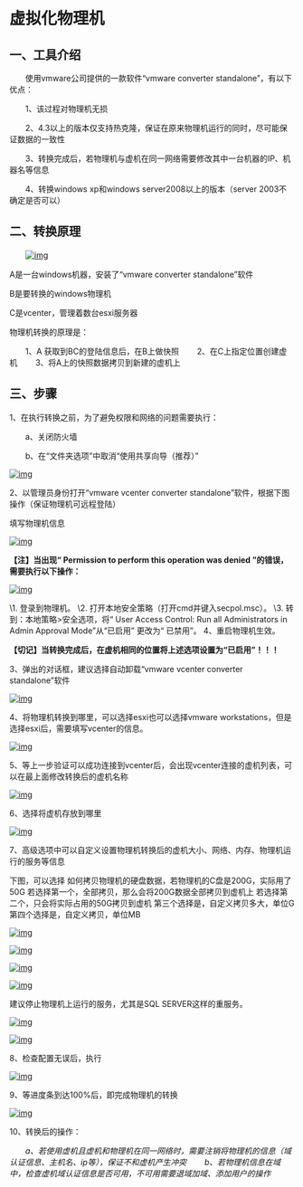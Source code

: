 # 虚拟化物理机

## 一、工具介绍

　　使用vmware公司提供的一款软件“vmware converter standalone”，有以下优点：

　　1、该过程对物理机无损

　　2、4.3以上的版本仅支持热克隆，保证在原来物理机运行的同时，尽可能保证数据的一致性

　　3、转换完成后，若物理机与虚机在同一网络需要修改其中一台机器的IP、机器名等信息

　　4、转换windows xp和windows server2008以上的版本（server 2003不确定是否可以）

## 二、转换原理

　　[![img](虚拟化物理机.assets/1489604-20190627165200680-1510240940.png)](https://img2018.cnblogs.com/blog/1489604/201906/1489604-20190627165200680-1510240940.png)

A是一台windows机器，安装了“vmware converter standalone”软件

B是要转换的windows物理机

C是vcenter，管理着数台esxi服务器

物理机转换的原理是：

　　1、A 获取到BC的登陆信息后，在B上做快照
	　　2、在C上指定位置创建虚机
	　　3、将A上的快照数据拷贝到新建的虚机上

## 三、步骤

1、在执行转换之前，为了避免权限和网络的问题需要执行：

　　a、关闭防火墙

　　b、在“文件夹选项”中取消“使用共享向导（推荐）”

[![img](虚拟化物理机.assets/1489604-20190627170920562-1663029484.png)](https://img2018.cnblogs.com/blog/1489604/201906/1489604-20190627170920562-1663029484.png)

2、以管理员身份打开“vmware vcenter converter standalone”软件，根据下图操作（保证物理机可远程登陆）

填写物理机信息

[![img](虚拟化物理机.assets/1489604-20190627171038728-494800728.png)](https://img2018.cnblogs.com/blog/1489604/201906/1489604-20190627171038728-494800728.png)

**【注】当出现“ Permission to perform this operation was denied ”的错误，需要执行以下操作：**

[![img](虚拟化物理机.assets/1489604-20190628095410963-1737848649.png)](https://img2018.cnblogs.com/blog/1489604/201906/1489604-20190628095410963-1737848649.png)

\1. 登录到物理机。
\2. 打开本地安全策略（打开cmd并键入secpol.msc）。
\3. 转到：本地策略>安全选项，将“ User Access Control: Run all Administrators in Admin Approval Mode”从“已启用” 更改为“ 已禁用”。
4、重启物理机生效。

**【切记】当转换完成后，在虚机相同的位置将上述选项设置为“已启用”！！！**

3、弹出的对话框，建议选择自动卸载“vmware vcenter converter standalone”软件

[![img](虚拟化物理机.assets/1489604-20190627171134933-1778468010.png)](https://img2018.cnblogs.com/blog/1489604/201906/1489604-20190627171134933-1778468010.png)

4、将物理机转换到哪里，可以选择esxi也可以选择vmware workstations，但是选择esxi后，需要填写vcenter的信息。

[![img](虚拟化物理机.assets/1489604-20190627171259446-1147453595.png)](https://img2018.cnblogs.com/blog/1489604/201906/1489604-20190627171259446-1147453595.png)

5、等上一步验证可以成功连接到vcenter后，会出现vcenter连接的虚机列表，可以在最上面修改转换后的虚机名称

[![img](虚拟化物理机.assets/1489604-20190627171629672-1857950190.png)](https://img2018.cnblogs.com/blog/1489604/201906/1489604-20190627171629672-1857950190.png)

6、选择将虚机存放到哪里

[![img](虚拟化物理机.assets/1489604-20190627171740972-537331403.png)](https://img2018.cnblogs.com/blog/1489604/201906/1489604-20190627171740972-537331403.png)

7、高级选项中可以自定义设置物理机转换后的虚机大小、网络、内存、物理机运行的服务等信息

下图，可以选择 如何拷贝物理机的硬盘数据，若物理机的C盘是200G，实际用了50G
若选择第一个，全部拷贝，那么会将200G数据全部拷贝到虚机上
若选择第二个，只会将实际占用的50G拷贝到虚机
第三个选择是，自定义拷贝多大，单位G
第四个选择是，自定义拷贝，单位MB

[![img](虚拟化物理机.assets/1489604-20190627171826803-15411889.png)](https://img2018.cnblogs.com/blog/1489604/201906/1489604-20190627171826803-15411889.png)

[![img](虚拟化物理机.assets/1489604-20190627172421072-699683713.png)](https://img2018.cnblogs.com/blog/1489604/201906/1489604-20190627172421072-699683713.png)

[![img](虚拟化物理机.assets/1489604-20190627172438223-2147464452.png)](https://img2018.cnblogs.com/blog/1489604/201906/1489604-20190627172438223-2147464452.png)

[![img](虚拟化物理机.assets/1489604-20190627172448143-1680792007.png)](https://img2018.cnblogs.com/blog/1489604/201906/1489604-20190627172448143-1680792007.png)

建议停止物理机上运行的服务，尤其是SQL SERVER这样的重服务。

[![img](虚拟化物理机.assets/1489604-20190627172456319-2075777250.png)](https://img2018.cnblogs.com/blog/1489604/201906/1489604-20190627172456319-2075777250.png)

[![img](虚拟化物理机.assets/1489604-20190627172530204-1630602588.png)](https://img2018.cnblogs.com/blog/1489604/201906/1489604-20190627172530204-1630602588.png)

8、检查配置无误后，执行

[![img](虚拟化物理机.assets/1489604-20190627172550258-1932680743.png)](https://img2018.cnblogs.com/blog/1489604/201906/1489604-20190627172550258-1932680743.png)

9、等进度条到达100%后，即完成物理机的转换

[![img](虚拟化物理机.assets/1489604-20190627172626581-1727231706.png)](https://img2018.cnblogs.com/blog/1489604/201906/1489604-20190627172626581-1727231706.png)

10、转换后的操作：

　　*a、若使用虚机且虚机和物理机在同一网络时，需要注销将物理机的信息（域认证信息、主机名、ip等），保证不和虚机产生冲突
　　b、若物理机信息在域中，检查虚机域认证信息是否可用，不可用需要退域加域、添加用户的操作*

 